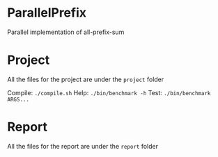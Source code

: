 # ParallelPrefix
Parallel implementation of all-prefix-sum 

# Project

All the files for the project are under the `project` folder

Compile: `./compile.sh`
Help: `./bin/benchmark -h`
Test: `./bin/benchmark ARGS...`

# Report

All the files for the report are under the `report` folder
